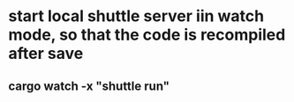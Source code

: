 # start local shuttle server iin watch mode, so that the code is recompiled after save

## cargo watch -x "shuttle run"
